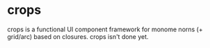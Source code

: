 # crops

crops is a functional UI component framework for monome norns (+ grid/arc) based on closures. crops isn't done yet.
